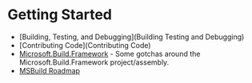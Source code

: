 # Getting Started

* [Building, Testing, and Debugging](Building Testing and Debugging)
* [Contributing Code](Contributing Code)
* [Microsoft.Build.Framework](Microsoft.Build.Framework) - Some gotchas around the Microsoft.Build.Framework project/assembly.
* [MSBuild Roadmap](Roadmap)